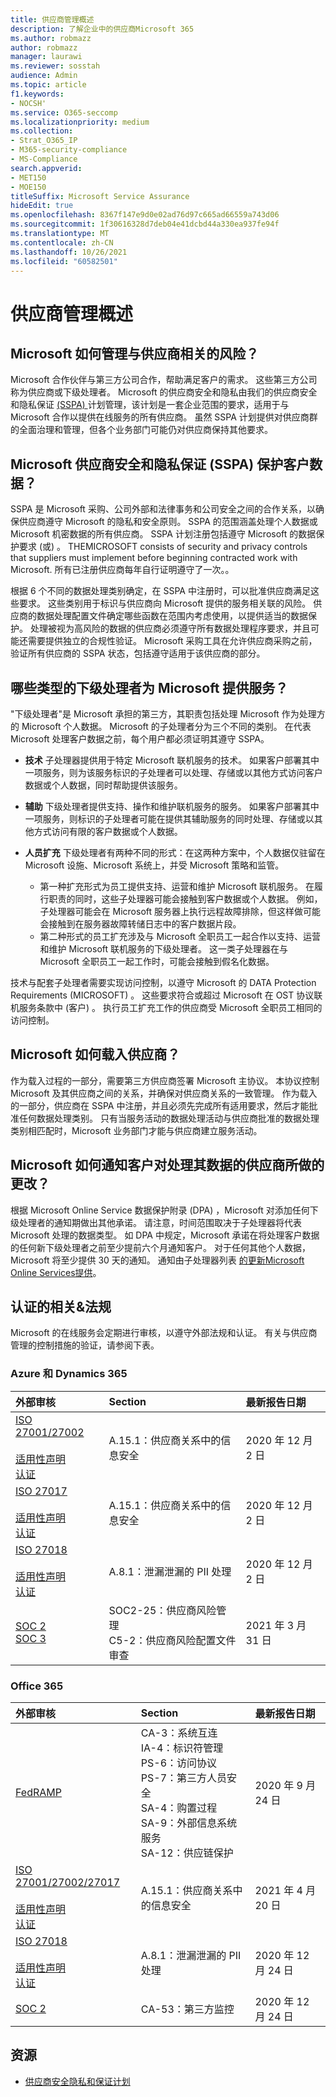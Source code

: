 ```yaml
---
title: 供应商管理概述
description: 了解企业中的供应商Microsoft 365
ms.author: robmazz
author: robmazz
manager: laurawi
ms.reviewer: sosstah
audience: Admin
ms.topic: article
f1.keywords:
- NOCSH'
ms.service: O365-seccomp
ms.localizationpriority: medium
ms.collection:
- Strat_O365_IP
- M365-security-compliance
- MS-Compliance
search.appverid:
- MET150
- MOE150
titleSuffix: Microsoft Service Assurance
hideEdit: true
ms.openlocfilehash: 8367f147e9d0e02ad76d97c665ad66559a743d06
ms.sourcegitcommit: 1f30616328d7deb04e41dcbd44a330ea937fe94f
ms.translationtype: MT
ms.contentlocale: zh-CN
ms.lasthandoff: 10/26/2021
ms.locfileid: "60582501"
---
```

# <a name="supplier-management-overview"></a>供应商管理概述

## <a name="how-does-microsoft-manage-risk-related-to-suppliers"></a>Microsoft 如何管理与供应商相关的风险？

Microsoft 合作伙伴与第三方公司合作，帮助满足客户的需求。 这些第三方公司称为供应商或下级处理者。 Microsoft 的供应商安全和隐私由我们的供应商安全和隐私保证 [ (SSPA) ](https://www.microsoft.com/procurement/sspa?activetab=pivot1%3aprimaryr6)计划管理，该计划是一套企业范围的要求，适用于与 Microsoft 合作以提供在线服务的所有供应商。 虽然 SSPA 计划提供对供应商群的全面治理和管理，但各个业务部门可能仍对供应商保持其他要求。

## <a name="how-does-microsofts-supplier-security-and-privacy-assurance-sspa-program-protect-customer-data"></a>Microsoft 供应商安全和隐私保证 (SSPA) 保护客户数据？

SSPA 是 Microsoft 采购、公司外部和法律事务和公司安全之间的合作关系，以确保供应商遵守 Microsoft 的隐私和安全原则。 SSPA 的范围涵盖处理个人数据或 Microsoft 机密数据的所有供应商。 SSPA 计划注册包括遵守 Microsoft 的数据保护要求 (或) 。 THEMICROSOFT consists of security and privacy controls that suppliers must implement before beginning contracted work with Microsoft. 所有已注册供应商每年自行证明遵守了一次。。

根据 6 个不同的数据处理类别确定，在 SSPA 中注册时，可以批准供应商满足这些要求。 这些类别用于标识与供应商向 Microsoft 提供的服务相关联的风险。 供应商的数据处理配置文件确定哪些函数在范围内考虑使用，以提供适当的数据保护。 处理被视为高风险的数据的供应商必须遵守所有数据处理程序要求，并且可能还需要提供独立的合规性验证。 Microsoft 采购工具在允许供应商采购之前，验证所有供应商的 SSPA 状态，包括遵守适用于该供应商的部分。

## <a name="what-types-of-subprocessors-provide-services-for-microsoft"></a>哪些类型的下级处理者为 Microsoft 提供服务？

"下级处理者"是 Microsoft 承担的第三方，其职责包括处理 Microsoft 作为处理方的 Microsoft 个人数据。 Microsoft 的子处理者分为三个不同的类别。 在代表 Microsoft 处理客户数据之前，每个用户都必须证明其遵守 SSPA。

- **技术** 子处理器提供用于特定 Microsoft 联机服务的技术。 如果客户部署其中一项服务，则为该服务标识的子处理者可以处理、存储或以其他方式访问客户数据或个人数据，同时帮助提供该服务。
- **辅助** 下级处理者提供支持、操作和维护联机服务的服务。 如果客户部署其中一项服务，则标识的子处理者可能在提供其辅助服务的同时处理、存储或以其他方式访问有限的客户数据或个人数据。
- **人员扩充** 下级处理者有两种不同的形式：在这两种方案中，个人数据仅驻留在 Microsoft 设施、Microsoft 系统上，并受 Microsoft 策略和监管。

    - 第一种扩充形式为员工提供支持、运营和维护 Microsoft 联机服务。 在履行职责的同时，这些子处理器可能会接触到客户数据或个人数据。 例如，子处理器可能会在 Microsoft 服务器上执行远程故障排除，但这样做可能会接触到在服务器故障转储日志中的客户数据片段。
    - 第二种形式的员工扩充涉及与 Microsoft 全职员工一起合作以支持、运营和维护 Microsoft 联机服务的下级处理者。 这一类子处理器在与 Microsoft 全职员工一起工作时，可能会接触到假名化数据。

技术与配套子处理者需要实现访问控制，以遵守 Microsoft 的 DATA Protection Requirements (MICROSOFT) 。 这些要求符合或超过 Microsoft 在 OST 协议联机服务条款中 (客户) 。 执行员工扩充工作的供应商受 Microsoft 全职员工相同的访问控制。

## <a name="how-does-microsoft-onboard-suppliers"></a>Microsoft 如何载入供应商？

作为载入过程的一部分，需要第三方供应商签署 Microsoft 主协议。 本协议控制 Microsoft 及其供应商之间的关系，并确保对供应商关系的一致管理。 作为载入的一部分，供应商在 SSPA 中注册，并且必须先完成所有适用要求，然后才能批准任何数据处理类别。 只有当服务活动的数据处理活动与供应商批准的数据处理类别相匹配时，Microsoft 业务部门才能与供应商建立服务活动。

## <a name="how-does-microsoft-notify-customers-of-changes-to-suppliers-who-process-their-data"></a>Microsoft 如何通知客户对处理其数据的供应商所做的更改？

根据 Microsoft Online Service 数据保护附录 (DPA) ，Microsoft 对添加任何下级处理者的通知期做出其他承诺。 请注意，时间范围取决于子处理器将代表 Microsoft 处理的数据类型。 如 DPA 中规定，Microsoft 承诺在将处理客户数据的任何新下级处理者之前至少提前六个月通知客户。 对于任何其他个人数据，Microsoft 将至少提供 30 天的通知。 通知由子处理器列表 [的更新Microsoft Online Services提供](https://servicetrust.microsoft.com/ViewPage/TrustDocumentsV3?command=Download&downloadType=Document&downloadId=ede6342e-d641-4a9b-9162-7d66025003b0&tab=7f51cb60-3d6c-11e9-b2af-7bb9f5d2d913&docTab=7f51cb60-3d6c-11e9-b2af-7bb9f5d2d913_Subprocessor_List)。

## <a name="related-external-regulations--certifications"></a>认证的相关&法规

Microsoft 的在线服务会定期进行审核，以遵守外部法规和认证。 有关与供应商管理的控制措施的验证，请参阅下表。

### <a name="azure-and-dynamics-365"></a>Azure 和 Dynamics 365

| **外部审核** | **Section** | **最新报告日期** |
|:--------------------|:------------|:-----------------------|  
| [ISO 27001/27002](https://servicetrust.microsoft.com/ViewPage/MSComplianceGuideV3?command=Download&downloadType=Document&downloadId=e9116047-f327-430c-a83f-166b7e561ad6&tab=7027ead0-3d6b-11e9-b9e1-290b1eb4cdeb&docTab=7027ead0-3d6b-11e9-b9e1-290b1eb4cdeb_ISO_Reports) <br><br> [适用性声明](https://servicetrust.microsoft.com/ViewPage/MSComplianceGuideV3?command=Download&downloadType=Document&downloadId=00af6c3e-7f3e-4e0d-8b0e-79f45ef2cef1&tab=7027ead0-3d6b-11e9-b9e1-290b1eb4cdeb&docTab=7027ead0-3d6b-11e9-b9e1-290b1eb4cdeb_ISO_Reports) <br> [认证](https://servicetrust.microsoft.com/ViewPage/MSComplianceGuideV3?command=Download&downloadType=Document&downloadId=d7af5304-3a31-40e6-9abb-e26352305d41&tab=7027ead0-3d6b-11e9-b9e1-290b1eb4cdeb&docTab=7027ead0-3d6b-11e9-b9e1-290b1eb4cdeb_ISO_Reports) | A.15.1：供应商关系中的信息安全 | 2020 年 12 月 2 日 |
| [ISO 27017](https://servicetrust.microsoft.com/ViewPage/MSComplianceGuideV3?command=Download&downloadType=Document&downloadId=e9116047-f327-430c-a83f-166b7e561ad6&tab=7027ead0-3d6b-11e9-b9e1-290b1eb4cdeb&docTab=7027ead0-3d6b-11e9-b9e1-290b1eb4cdeb_ISO_Reports) <br><br> [适用性声明](https://servicetrust.microsoft.com/ViewPage/MSComplianceGuideV3?command=Download&downloadType=Document&downloadId=a3bca0ac-867d-4204-b66b-13665f5f1e8d&tab=7027ead0-3d6b-11e9-b9e1-290b1eb4cdeb&docTab=7027ead0-3d6b-11e9-b9e1-290b1eb4cdeb_ISO_Reports) <br> [认证](https://servicetrust.microsoft.com/ViewPage/MSComplianceGuideV3?command=Download&downloadType=Document&downloadId=25718a8a-f34d-41e1-a95a-c49246508787&tab=7027ead0-3d6b-11e9-b9e1-290b1eb4cdeb&docTab=7027ead0-3d6b-11e9-b9e1-290b1eb4cdeb_ISO_Reports) | A.15.1：供应商关系中的信息安全 | 2020 年 12 月 2 日 |
| [ISO 27018](https://servicetrust.microsoft.com/ViewPage/MSComplianceGuideV3?command=Download&downloadType=Document&downloadId=e9116047-f327-430c-a83f-166b7e561ad6&tab=7027ead0-3d6b-11e9-b9e1-290b1eb4cdeb&docTab=7027ead0-3d6b-11e9-b9e1-290b1eb4cdeb_ISO_Reports) <br><br> [适用性声明](https://servicetrust.microsoft.com/ViewPage/MSComplianceGuideV3?command=Download&downloadType=Document&downloadId=00af6c3e-7f3e-4e0d-8b0e-79f45ef2cef1&tab=7027ead0-3d6b-11e9-b9e1-290b1eb4cdeb&docTab=7027ead0-3d6b-11e9-b9e1-290b1eb4cdeb_ISO_Reports) <br> [认证](https://servicetrust.microsoft.com/ViewPage/MSComplianceGuideV3?command=Download&downloadType=Document&downloadId=56904fc3-0942-4ff5-9eef-7cabc751a25c&tab=7027ead0-3d6b-11e9-b9e1-290b1eb4cdeb&docTab=7027ead0-3d6b-11e9-b9e1-290b1eb4cdeb_ISO_Reports) |  A.8.1：泄漏泄漏的 PII 处理 | 2020 年 12 月 2 日 |
| [SOC 2](https://servicetrust.microsoft.com/ViewPage/MSComplianceGuideV3?command=Download&downloadType=Document&downloadId=234a0f57-83c1-4afc-a586-a0e7a59592f7&tab=7027ead0-3d6b-11e9-b9e1-290b1eb4cdeb&docTab=7027ead0-3d6b-11e9-b9e1-290b1eb4cdeb_SOC_%2F_SSAE_16_Reports) <br> [SOC 3](https://servicetrust.microsoft.com/ViewPage/MSComplianceGuideV3?command=Download&downloadType=Document&downloadId=75c8cbf6-e456-473c-a05e-34fea888ec2a&tab=7027ead0-3d6b-11e9-b9e1-290b1eb4cdeb&docTab=7027ead0-3d6b-11e9-b9e1-290b1eb4cdeb_SOC_%2F_SSAE_16_Reports) | SOC2-25：供应商风险管理 <br> C5-2：供应商风险配置文件审查| 2021 年 3 月 31 日 |

### <a name="office-365"></a>Office 365

| **外部审核** | **Section** | **最新报告日期** |
|:--------------------|:------------|:-----------------------|  
| [FedRAMP](https://compliance.microsoft.com/compliancemanager) | CA-3：系统互连 <br> IA-4：标识符管理 <br> PS-6：访问协议 <br> PS-7：第三方人员安全 <br> SA-4：购置过程 <br> SA-9：外部信息系统服务 <br> SA-12：供应链保护 | 2020 年 9 月 24 日 |
| [ISO 27001/27002/27017](https://servicetrust.microsoft.com/ViewPage/MSComplianceGuideV3?command=Download&downloadType=Document&downloadId=8d625374-4f2d-49f8-9d37-a4281ba98222&tab=7027ead0-3d6b-11e9-b9e1-290b1eb4cdeb&docTab=7027ead0-3d6b-11e9-b9e1-290b1eb4cdeb_ISO_Reports) <br><br> [适用性声明](https://servicetrust.microsoft.com/ViewPage/MSComplianceGuideV3?command=Download&downloadType=Document&downloadId=c0df4ce8-c77e-4183-84eb-c8688470d8b1&tab=7027ead0-3d6b-11e9-b9e1-290b1eb4cdeb&docTab=7027ead0-3d6b-11e9-b9e1-290b1eb4cdeb_ISO_Reports) <br> [认证](https://servicetrust.microsoft.com/ViewPage/MSComplianceGuideV3?command=Download&downloadType=Document&downloadId=1e84a14a-2468-45ac-9412-5e53250d57ec&tab=7027ead0-3d6b-11e9-b9e1-290b1eb4cdeb&docTab=7027ead0-3d6b-11e9-b9e1-290b1eb4cdeb_ISO_Reports) | A.15.1：供应商关系中的信息安全 | 2021 年 4 月 20 日 |
| [ISO 27018](https://servicetrust.microsoft.com/ViewPage/MSComplianceGuideV3?command=Download&downloadType=Document&downloadId=8d625374-4f2d-49f8-9d37-a4281ba98222&tab=7027ead0-3d6b-11e9-b9e1-290b1eb4cdeb&docTab=7027ead0-3d6b-11e9-b9e1-290b1eb4cdeb_ISO_Reports) <br><br> [适用性声明](https://servicetrust.microsoft.com/ViewPage/MSComplianceGuideV3?command=Download&downloadType=Document&downloadId=c0df4ce8-c77e-4183-84eb-c8688470d8b1&tab=7027ead0-3d6b-11e9-b9e1-290b1eb4cdeb&docTab=7027ead0-3d6b-11e9-b9e1-290b1eb4cdeb_ISO_Reports) <br> [认证](https://servicetrust.microsoft.com/ViewPage/MSComplianceGuideV3?command=Download&downloadType=Document&downloadId=43e89534-f48d-42ea-a7a7-3523ff516036&tab=7027ead0-3d6b-11e9-b9e1-290b1eb4cdeb&docTab=7027ead0-3d6b-11e9-b9e1-290b1eb4cdeb_ISO_Reports) | A.8.1：泄漏泄漏的 PII 处理 | 2020 年 12 月 24 日 |
| [SOC 2](https://servicetrust.microsoft.com/ViewPage/MSComplianceGuideV3?command=Download&downloadType=Document&downloadId=a73c1738-7892-42b7-acd3-87b6371c53f6&tab=7027ead0-3d6b-11e9-b9e1-290b1eb4cdeb&docTab=7027ead0-3d6b-11e9-b9e1-290b1eb4cdeb_SOC_%2F_SSAE_16_Reports) | CA-53：第三方监控 | 2020 年 12 月 24 日 |

## <a name="resources"></a>资源

- [供应商安全隐私和保证计划](https://www.microsoft.com/procurement/sspa?activetab=pivot1%3aprimaryr6)
